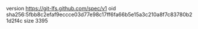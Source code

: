 version https://git-lfs.github.com/spec/v1
oid sha256:5fbb8c2efaf9eccce03d77e98c17ff6fa66b5e15a3c210a8f7c83780b21d2f4c
size 3395
